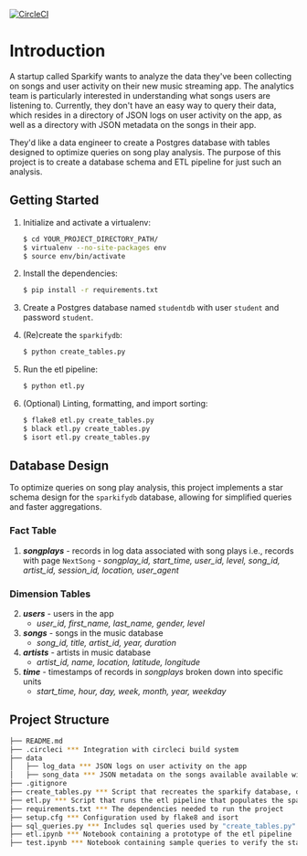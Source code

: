 [![CircleCI](https://circleci.com/gh/MaxBoykoII/sparkify-etl-postgres.svg?style=svg)](https://circleci.com/gh/MaxBoykoII/sparkify-etl-postgres)

# Introduction

A startup called Sparkify wants to analyze the data they've been collecting on songs and user activity on their new music streaming app. The analytics team is particularly interested in understanding what songs users are listening to. Currently, they don't have an easy way to query their data, which resides in a directory of JSON logs on user activity on the app, as well as a directory with JSON metadata on the songs in their app.

They'd like a data engineer to create a Postgres database with tables designed to optimize queries on song play analysis. The purpose of this project is to create a database schema and ETL pipeline for just such an analysis.

## Getting Started

1. Initialize and activate a virtualenv:

   ```sh
   $ cd YOUR_PROJECT_DIRECTORY_PATH/
   $ virtualenv --no-site-packages env
   $ source env/bin/activate
   ```
2. Install the dependencies:
      ```sh
    $ pip install -r requirements.txt
    ```
3. Create a Postgres database named `studentdb` with user `student` and password `student`.
4. (Re)create the `sparkifydb`:
    ```sh
    $ python create_tables.py
    ```
5. Run the etl pipeline:
    ```sh
    $ python etl.py
    ```
6. (Optional) Linting, formatting, and import sorting:
    ```sh
    $ flake8 etl.py create_tables.py
    $ black etl.py create_tables.py
    $ isort etl.py create_tables.py
    ```

## Database Design

To optimize queries on song play analysis, this project implements a star schema design for the `sparkifydb` database, allowing for simplified queries and faster aggregations.

### Fact Table

1. ***songplays*** - records in log data associated with song plays i.e., records with page `NextSong`
          	-  *songplay_id, start_time, user_id, level, song_id, artist_id, session_id, location, user_agent*

### Dimension Tables
2. ***users*** - users in the app
	- *user_id, first_name, last_name, gender, level*
3. ***songs*** - songs in the music database
	- *song_id, title, artist_id, year, duration*
4. ***artists*** - artists in music database
	- *artist_id, name, location, latitude, longitude*
5. ***time*** - timestamps of records in *songplays* broken down into specific units
	- *start_time, hour, day, week, month, year, weekday*

## Project Structure

```sh
├── README.md
├── .circleci *** Integration with circleci build system
├── data
│   ├── log_data *** JSON logs on user activity on the app
│   ├── song_data *** JSON metadata on the songs available available within the music streaming app   
├── .gitignore
├── create_tables.py *** Script that recreates the sparkify database, dropping existing tables when necessary
├── etl.py *** Script that runs the etl pipeline that populates the sparkify database with the data contained within the data folder
├── requirements.txt *** The dependencies needed to run the project
├── setup.cfg *** Configuration used by flake8 and isort
├── sql_queries.py *** Includes sql queries used by "create_tables.py" and "etl.py"
├── etl.ipynb *** Notebook containing a prototype of the etl pipeline
├── test.ipynb *** Notebook containing sample queries to verify the state of the sparkify database after running "etl.py" or the cells within "etl.ipynb"
```


